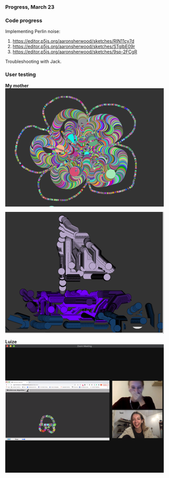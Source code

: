 ### Progress, March 23


### Code progress

Implementing Perlin noise:

1. https://editor.p5js.org/aaronsherwood/sketches/RIN11cy7d
2. https://editor.p5js.org/aaronsherwood/sketches/STglbE09r
3. https://editor.p5js.org/aaronsherwood/sketches/9sp-2FCgR


Troubleshooting with Jack.

### User testing

**My mother**
![flower](/media/puke.png)

![boat](/media/laiva.png)


**Luize**
![car](/media/car.png)


